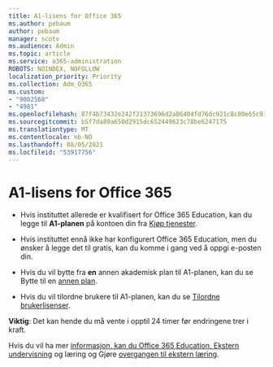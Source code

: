 ```yaml
---
title: A1-lisens for Office 365
ms.author: pebaum
author: pebaum
manager: scotv
ms.audience: Admin
ms.topic: article
ms.service: o365-administration
ROBOTS: NOINDEX, NOFOLLOW
localization_priority: Priority
ms.collection: Adm_O365
ms.custom:
- "9002568"
- "4981"
ms.openlocfilehash: 87f4b73432e242f21373696d2a06404fd76dc921c8c80e65c91e230cf0212ccc
ms.sourcegitcommit: b5f7da89a650d2915dc652449623c78be6247175
ms.translationtype: MT
ms.contentlocale: nb-NO
ms.lasthandoff: 08/05/2021
ms.locfileid: "53917756"
---
```

# <a name="a1-license-for-office-365"></a>A1-lisens for Office 365

- Hvis instituttet allerede er kvalifisert for Office 365 Education, kan du legge til **A1-planen** på kontoen din fra [Kjøp tjenester](https://docs.microsoft.com/microsoft-365/commerce/buy-another-subscription#buy-another-subscription).

- Hvis instituttet ennå ikke har konfigurert Office 365 Education, men du ønsker å legge det [](https://www.microsoft.com/education/products/office) til gratis, kan du komme i gang ved å oppgi e-posten din.

- Hvis du vil bytte fra **en** annen akademisk plan til A1-planen, kan du se Bytte til en [annen plan](https://docs.microsoft.com/microsoft-365/commerce/subscriptions/switch-plans-manually).

- Hvis du vil tilordne brukere til A1-planen, kan du se [Tilordne brukerlisenser](https://docs.microsoft.com/microsoft-365/admin/manage/assign-licenses-to-users).

**Viktig**: Det kan hende du må vente i opptil 24 timer før endringene trer i kraft.

Hvis du vil ha mer [informasjon, kan du Office 365 Education, Ekstern undervisning](https://support.office.com/article/remote-teaching-and-learning-in-office-365-education-f651ccae-7b65-478b-8366-51bb884025c4) og læring og Gjøre [overgangen til ekstern læring](https://www.microsoft.com/education/remote-learning).
